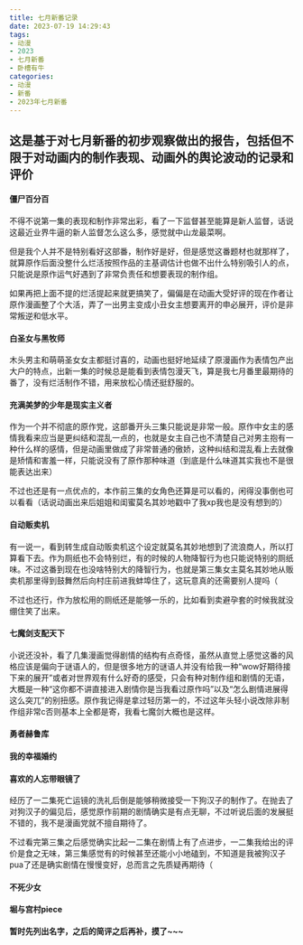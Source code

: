 ```yaml
---
title: 七月新番记录
date: 2023-07-19 14:29:43
tags:
- 动漫
- 2023
- 七月新番
- 卧槽有牛
categories:
- 动漫
- 新番
- 2023年七月新番
---
```


## 这是基于对七月新番的初步观察做出的报告，包括但不限于对动画内的制作表现、动画外的舆论波动的记录和评价

#### 僵尸百分百

不得不说第一集的表现和制作非常出彩，看了一下监督甚至能算是新人监督，话说这最近业界牛逼的新人监督怎么这么多，感觉就中山龙最菜啊。

但是我个人并不是特别看好这部番，制作好是好，但是感觉这番题材也就那样了，就算原作后面没整什么烂活按照作品的主基调估计也做不出什么特别吸引人的点，只能说是原作运气好遇到了非常负责任和想要表现的制作组。

如果再把上面不提的烂活提起来就更搞笑了，偏偏是在动画大受好评的现在作者让原作漫画整了个大活，弄了一出男主变成小丑女主想要离开的申必展开，评价是非常叛逆和低水平。

#### 白圣女与黑牧师

木头男主和萌萌圣女女主都挺讨喜的，动画也挺好地延续了原漫画作为表情包产出大户的特点，出新一集的时候总是能看到表情包漫天飞，算是我七月番里最期待的番了，没有烂活制作不错，用来放松心情还挺舒服的。

#### 充满美梦的少年是现实主义者

作为一个并不彻底的原作党，这部番开头三集只能说是非常一般。原作中女主的感情我看来应当是更纠结和混乱一点的，也就是女主自己也不清楚自己对男主抱有一种什么样的感情，但是动画里做成了非常普通的傲娇，这种纠结和混乱看上去就像是矫情和害羞一样，只能说没有了原作那种味道（到底是什么味道其实我也不是很能表达出来）

不过也还是有一点优点的，本作前三集的女角色还算是可以看的，闲得没事倒也可以看看（话说动画出来后姐姐和闺蜜莫名其妙地戳中了我xp我也是没有想到的）

#### 自动贩卖机

有一说一，看到转生成自动贩卖机这个设定就莫名其妙地想到了流浪商人，所以打算看下去。作为厕纸也不会特别烂，有的时候的人物降智行为也只能说特别的厕纸味。不过这番到现在也没啥特别大的降智行为，也就是第三集女主莫名其妙地从贩卖机那里得到鼓舞然后向村庄前进我蚌埠住了，这玩意真的还需要别人提吗（

不过也还行，作为放松用的厕纸还是能够一乐的，比如看到卖避孕套的时候我就没绷住笑了出来。

#### 七魔剑支配天下

小说还没补，看了几集漫画觉得剧情的结构有点奇怪，虽然从直觉上感觉这番的风格应该是偏向于谜语人的，但是很多地方的谜语人并没有给我一种“wow好期待接下来的展开”或者对世界观有什么好奇的感受，只会有种对制作组和剧情的无语，大概是一种“这你都不讲直接进入剧情你是当我看过原作吗”以及“怎么剧情进展得这么突兀”的别扭感。原作我记得是拿过轻历第一的，不过这年头轻小说改除非制作组非常c否则基本上全都是寄，我看七魔剑大概也是这样。

#### 勇者赫鲁库

#### 我的幸福婚约

#### 喜欢的人忘带眼镜了

经历了一二集死亡运镜的洗礼后倒是能够稍微接受一下狗汉子的制作了。在抛去了对狗汉子的偏见后，感觉原作前期的剧情确实是有点无聊，不过听说后面的发展挺不错的，我不是漫画党就不擅自期待了。

不过看完第三集之后感觉确实比起一二集在剧情上有了点进步，一二集我给出的评价是食之无味，第三集感觉有的时候甚至还能小小地磕到，不知道是我被狗汉子pua了还是确实剧情在慢慢变好，总而言之先质疑再期待（

#### 不死少女

#### 堀与宫村piece

**暂时先列出名字，之后的简评之后再补，摸了~~~**













